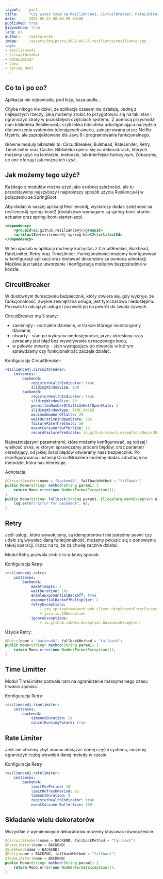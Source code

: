 ```yaml
---
layout:    post
title:     "Czy wiesz czym są Resilience4j, CircuitBreaker, RateLimiter i inne?"
date:      2022-05-24 08:00:00 +0100
published: true
didyouknow: true
lang: pl
author:    rmastalerek
image:     /assets/img/posts/2022-05-25-resilience/resilience.jpg
tags:
- Resilience4j
- CircuitBreaker
- RateLimiter
- Java
- Spring Boot
---
```


## Co to i po co?
Aplikacja nie odpowiada, pod leży, baza padła...

Chyba nikogo nie dziwi, że aplikacje czasem nie działają. Jedną z najlepszych rzeczy, jaką możemy zrobić to przygotować się na taki stan i ograniczyć straty w pozostałych częściach systemu.
Z pomocą przychodzi nam biblioteka Resilience4j, czyli lekka biblioteka udostępniająca narzędzia dla tworzenia systemów tolerujących awarię, zainspirowana przez Netflix Hystrix, ale zaprojektowana dla Javy 8 i programowania funkcjonalnego.

Główne moduły biblioteki to: CircuitBreaker, Bulkhead, RateLimiter, Retry, TimeLimiter oraz Cache. Biblioteka opiera się na dekoratorach, których możemy użyć na lambdzie, metodzie, lub interfejsie funkcyjnym.
Zobaczmy, co one oferują i jak można ich użyć.

## Jak możemy tego użyć?
Każdego z modułów można użyć jako osobnej zależności, ale tu przedstawimy najszybszy i najprostszy sposób użycia Resilencje4j w połączeniu ze SpringBoot.

Aby dodać w naszej aplikacji Resilience4j, wystarczy dodać zależność na resilience4j-spring-boot2 (dodatkowo wymagane są  spring-boot-starter-actuator oraz spring-boot-starter-aop).

```xml
<dependency>
    <groupId>io.github.resilience4j</groupId>
    <artifactId>resilience4j-spring-boot2</artifactId>
</dependency>
```

W ten sposób w aplikacji możemy korzystać z CircuitBreaker, Bulkhead, RateLimiter, Retry oraz TimeLimiter. Funkcjonalności możemy konfigurować w konfiguracji aplikacji oraz dodawać dekoratory za pomocą adnotacji. Możliwa jest także utworzenie i konfiguracja modułów bezpośrednio w kodzie. 

## CircuitBreaker
W dosłownym tłumaczeniu bezpiecznik, który otwiera się, gdy wykryje, że funkcjonalność, zwykle zewnętrzna usługa, jest tymczasowo niedostępna. Pozwala to odciążyć usługę i pozwolić jej na powrót do świata żywych.

CircuitBreaker ma 3 stany:
* zamknięty - normalne działanie, w trakcie którego monitorujemy działanie,
* otwarty - stan po wykryciu niedostępności, przez określony czas zwracany jest błąd bez wywoływania oznaczonego kodu,
* w połowie otwarty -  stan występujący po otwarciu w którym sprawdzamy czy funkcjonalność zaczęła działać.

Konfiguracja CircuitBreaker:
```yaml
resilience4j.circuitbreaker:
    instances:
        backendA:
            registerHealthIndicator: true
            slidingWindowSize: 100
        backendB:
            registerHealthIndicator: true
            slidingWindowSize: 10
            permittedNumberOfCallsInHalfOpenState: 3
            slidingWindowType: TIME_BASED
            minimumNumberOfCalls: 20
            waitDurationInOpenState: 50s
            failureRateThreshold: 50
            eventConsumerBufferSize: 10
            recordFailurePredicate: io.github.robwin.exception.RecordFailurePredicate
```

Najważniejszymi parametrami, które możemy konfigurować, są rodzaj i wielkość okna, w którym sprawdzamy procent błędów, oraz parametr określający, od jakiej ilości błędów otwieramy nasz bezpiecznik. Po skonfigurowaniu instancji CircuitBreakera możemy dodać adnotację na metodzie, która nas interesuje.

Adnotacja:
```java
@CircuitBreaker(name = "backendA", fallbackMethod = "fallback")
public Mono<String> method(String param1) {
    return Mono.error(new NumberFormatException());
}
public Mono<String> fallback(String param1, IllegalArgumentException e) {
    log.error("Error for backendA", e);
}
```

## Retry
Jeśli usługi, które wywołujemy, są idempotentne i nie jesteśmy pewni czy udało się wywołać daną funkcjonalność, możemy pokusić się o ponowienie takiej operacji, licząc na to, że za chwilę zacznie działać.

Moduł Retry pozwala zrobić to w łatwy sposób.

Konfiguracja Retry:
```yaml
resilience4j.retry:
    instances:
        backendA:
            maxAttempts: 3
            waitDuration: 10s
            enableExponentialBackoff: true
            exponentialBackoffMultiplier: 2
            retryExceptions:
                - org.springframework.web.client.HttpServerErrorException
                - java.io.IOException
            ignoreExceptions:
                - io.github.robwin.exception.BusinessException
```

Użycie Retry:
```java
@Retry(name = "backendA", fallbackMethod = "fallback")
public Mono<String> method(String param1) {
    return Mono.error(new NumberFormatException());
}
```

## Time Limitter
Moduł TimeLimiter pozwala nam na ograniczenie maksymalnego czasu trwania żądania.

Konfiguracja Retry:
```yaml
resilience4j.timelimiter:
    instances:
        backendA:
            timeoutDuration: 2s
            cancelRunningFuture: true
```

## Rate Limiter
Jeśli nie chcemy zbyt mocno obciążać danej części systemu, możemy ograniczyć liczbę wywołań danej metody w czasie.

Konfiguracja Retry
```yaml
resilience4j.ratelimiter:
    instances:
        backendA:
            limitForPeriod: 10
            limitRefreshPeriod: 1s
            timeoutDuration: 0
            registerHealthIndicator: true
            eventConsumerBufferSize: 100
```

## Składanie wielu dekoratorów
Wszystkie z wymienionych dekoratorów możemy stosować równocześnie.

```java
@CircuitBreaker(name = BACKEND, fallbackMethod = "fallback")
@RateLimiter(name = BACKEND)
@Bulkhead(name = BACKEND)
@Retry(name = BACKEND, fallbackMethod = "fallback")
@TimeLimiter(name = BACKEND)
public Mono<String> method(String param1) {
    return Mono.error(new NumberFormatException());
}
```
